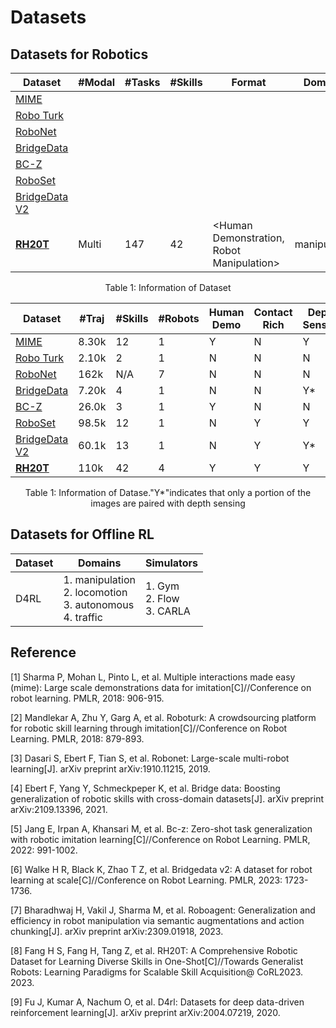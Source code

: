 # Datasets

## Datasets for Robotics

| Dataset                                                      | #Modal | #Tasks | #Skills | Format                                    | Domains      | Areas              |
| ------------------------------------------------------------ | ------ | ------ | ------- | ----------------------------------------- | ------------ | ------------------ |
| [MIME](https://sites.google.com/view/mimedataset)            |        |        |         |                                           |              |                    |
| [Robo Turk](https://roboturk.stanford.edu/)                  |        |        |         |                                           |              |                    |
| [RoboNet](https://www.robonet.wiki/)                         |        |        |         |                                           |              |                    |
| [BridgeData](https://sites.google.com/view/bridgedata)       |        |        |         |                                           |              |                    |
| [BC-Z](https://sites.google.com/view/bc-z/home)              |        |        |         |                                           |              |                    |
| [RoboSet](https://robopen.github.io/)                        |        |        |         |                                           |              |                    |
| [BridgeData V2](https://rail-berkeley.github.io/bridgedata/) |        |        |         |                                           |              |                    |
| [**RH20T**](https://rh20t.github.io/)                        | Multi  | 147    | 42      | <Human Demonstration, Robot Manipulation> | manipulation | Imitation Learning |

<div align="center">Table 1: Information of Dataset</div>



| Dataset                                                      | #Traj | #Skills | #Robots | Human Demo | Contact Rich | Depth Sensing | Camera Calib | Force Sensing |
| ------------------------------------------------------------ | ----- | ------- | ------- | ---------- | ------------ | ------------- | ------------ | ------------- |
| [MIME](https://sites.google.com/view/mimedataset)            | 8.30k | 12      | 1       | Y          | N            | Y             | N            | N             |
| [Robo Turk](https://roboturk.stanford.edu/)                  | 2.10k | 2       | 1       | N          | N            | N             | N            | N             |
| [RoboNet](https://www.robonet.wiki/)                         | 162k  | N/A     | 7       | N          | N            | N             | N            | N             |
| [BridgeData](https://sites.google.com/view/bridgedata)       | 7.20k | 4       | 1       | N          | N            | Y*            | N            | N             |
| [BC-Z](https://sites.google.com/view/bc-z/home)              | 26.0k | 3       | 1       | Y          | N            | N             | N            | N             |
| [RoboSet](https://robopen.github.io/)                        | 98.5k | 12      | 1       | N          | Y            | Y             | N            | N             |
| [BridgeData V2](https://rail-berkeley.github.io/bridgedata/) | 60.1k | 13      | 1       | N          | Y            | Y*            | N            | N             |
| [**RH20T**](https://rh20t.github.io/)                        | 110k  | 42      | 4       | Y          | Y            | Y             | Y            | Y             |

<div align="center">Table 1: Information of Datase."Y*"indicates that only a portion of the images are paired with depth sensing</div>



## Datasets for Offline RL

| Dataset | Domains                                                      | Simulators                              |
| ------- | ------------------------------------------------------------ | --------------------------------------- |
| D4RL    | 1.  manipulation<br />2. locomotion<br />3. autonomous<br />4.  traffic | 1. Gym<br />2. Flow<br />3. CARLA<br /> |



## Reference

[1] Sharma P, Mohan L, Pinto L, et al. Multiple interactions made easy (mime): Large scale demonstrations data for imitation[C]//Conference on robot learning. PMLR, 2018: 906-915.

[2] Mandlekar A, Zhu Y, Garg A, et al. Roboturk: A crowdsourcing platform for robotic skill learning through imitation[C]//Conference on Robot Learning. PMLR, 2018: 879-893.

[3] Dasari S, Ebert F, Tian S, et al. Robonet: Large-scale multi-robot learning[J]. arXiv preprint arXiv:1910.11215, 2019.

[4] Ebert F, Yang Y, Schmeckpeper K, et al. Bridge data: Boosting generalization of robotic skills with cross-domain datasets[J]. arXiv preprint arXiv:2109.13396, 2021.

[5] Jang E, Irpan A, Khansari M, et al. Bc-z: Zero-shot task generalization with robotic imitation learning[C]//Conference on Robot Learning. PMLR, 2022: 991-1002.

[6] Walke H R, Black K, Zhao T Z, et al. Bridgedata v2: A dataset for robot learning at scale[C]//Conference on Robot Learning. PMLR, 2023: 1723-1736.

[7] Bharadhwaj H, Vakil J, Sharma M, et al. Roboagent: Generalization and efficiency in robot manipulation via semantic augmentations and action chunking[J]. arXiv preprint arXiv:2309.01918, 2023.

[8] Fang H S, Fang H, Tang Z, et al. RH20T: A Comprehensive Robotic Dataset for Learning Diverse Skills in One-Shot[C]//Towards Generalist Robots: Learning Paradigms for Scalable Skill Acquisition@ CoRL2023. 2023.

[9] Fu J, Kumar A, Nachum O, et al. D4rl: Datasets for deep data-driven reinforcement learning[J]. arXiv preprint arXiv:2004.07219, 2020.

